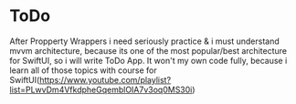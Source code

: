 # ToDo
After Propperty Wrappers i need seriously practice & i must understand mvvm architecture, because its one of the most popular/best architecture for SwiftUI, so i will write ToDo App.
It won't my own code fully, because i learn all of those topics with course for SwiftUI(https://www.youtube.com/playlist?list=PLwvDm4VfkdpheGqemblOIA7v3oq0MS30i)
